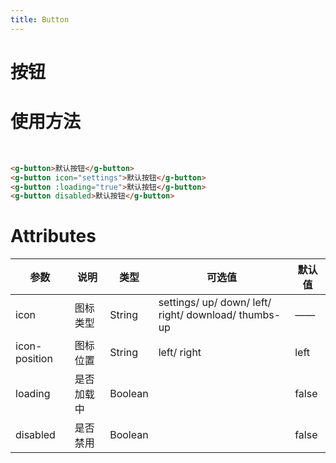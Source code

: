 ```yaml
---
title: Button
---
```

# 按钮

# 使用方法
<br />
<ClientOnly>
  <button-demos></button-demos>
</ClientOnly>

```html
<g-button>默认按钮</g-button>
<g-button icon="settings">默认按钮</g-button>
<g-button :loading="true">默认按钮</g-button>
<g-button disabled>默认按钮</g-button>
```

# Attributes
| 参数 | 说明 | 类型 | 可选值 | 默认值 |
| ------ | ------ | ------ | ------ | ------ |
|icon|图标类型|String|settings/ up/ down/ left/ right/ download/ thumbs-up|——|
|icon-position|图标位置|String|left/ right|left|
|loading|是否加载中|Boolean|   |false|
|disabled|是否禁用|Boolean|   |false|
